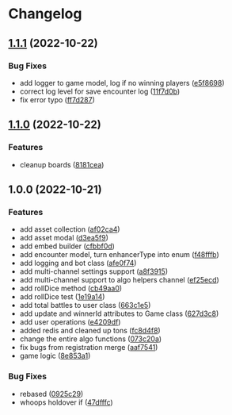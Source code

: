 # Changelog

## [1.1.1](https://github.com/ShoGinn/daruma-bot/compare/v1.1.0...v1.1.1) (2022-10-22)


### Bug Fixes

* add logger to game model, log if no winning players ([e5f8698](https://github.com/ShoGinn/daruma-bot/commit/e5f8698b3c65ddfaa9ac216d647ea6711b7aa456))
* correct log level for save encounter log ([11f7d0b](https://github.com/ShoGinn/daruma-bot/commit/11f7d0b32b8c667eb4fcd4f8a26cedfb66707680))
* fix error typo ([ff7d287](https://github.com/ShoGinn/daruma-bot/commit/ff7d28766309a0cd8f8d42c5286c242b204add19))

## [1.1.0](https://github.com/ShoGinn/daruma-bot/compare/v1.0.0...v1.1.0) (2022-10-22)


### Features

* cleanup boards ([8181cea](https://github.com/ShoGinn/daruma-bot/commit/8181ceaf21216ff262870cfe730ff3eb9e69f6a8))

## 1.0.0 (2022-10-21)


### Features

* add asset collection ([af02ca4](https://github.com/ShoGinn/daruma-bot/commit/af02ca4499f3960071d14834e1e8ca4532c08cd8))
* add asset modal ([d3ea5f9](https://github.com/ShoGinn/daruma-bot/commit/d3ea5f9255120df374e153036fd09330276fad60))
* add embed builder ([cfbbf0d](https://github.com/ShoGinn/daruma-bot/commit/cfbbf0d3c791bd92ebbdc52c62837d7828fabe42))
* add encounter model, turn enhancerType into enum ([f48fffb](https://github.com/ShoGinn/daruma-bot/commit/f48fffb722c1e88d34f2f813547de0509ccc47c7))
* add logging and bot class ([afe0f74](https://github.com/ShoGinn/daruma-bot/commit/afe0f74103a85ae123663c1d183c0bef6cb4f9c1))
* add multi-channel settings support ([a8f3915](https://github.com/ShoGinn/daruma-bot/commit/a8f391573f6914bc16c7ec2569e373d915878264))
* add multi-channel support to algo helpers channel ([ef25ecd](https://github.com/ShoGinn/daruma-bot/commit/ef25ecd065eaa20396aa918d5f0925e0d14e3ca9))
* add rollDice method ([cb49aa0](https://github.com/ShoGinn/daruma-bot/commit/cb49aa0564459df233d1a1a40d45e38fbfd869cc))
* add rollDice test ([1e19a14](https://github.com/ShoGinn/daruma-bot/commit/1e19a14e5789a8ce4551b87d04169611689105c6))
* add total battles to user class ([663c1e5](https://github.com/ShoGinn/daruma-bot/commit/663c1e5db8e79f8bfe1f7380111810184008986d))
* add update and winnerId attributes to Game class ([627d3c8](https://github.com/ShoGinn/daruma-bot/commit/627d3c8733d3c484922eb7540153d2e730277fec))
* add user operations ([e4209df](https://github.com/ShoGinn/daruma-bot/commit/e4209df73c077770034391e0dc73a373867dfe27))
* added redis and cleaned up tons ([fc8d4f8](https://github.com/ShoGinn/daruma-bot/commit/fc8d4f87e7278b7cd18d295f2e122c50e7094659))
* change the entire algo functions ([073c20a](https://github.com/ShoGinn/daruma-bot/commit/073c20addd179b58b3b704341a51688e19218bd1))
* fix bugs from registration merge ([aaf7541](https://github.com/ShoGinn/daruma-bot/commit/aaf7541c2e2a59ce0d63c1613dbe3881392d476d))
* game logic ([8e853a1](https://github.com/ShoGinn/daruma-bot/commit/8e853a1c71dc8066c508eb8c0f38bf9d6f0319df))


### Bug Fixes

* rebased ([0925c29](https://github.com/ShoGinn/daruma-bot/commit/0925c29fb427ac4426231c07ff901b3e332c2a34))
* whoops holdover if ([47dfffc](https://github.com/ShoGinn/daruma-bot/commit/47dfffc0167865fea48ec7b06b072576b191710f))
